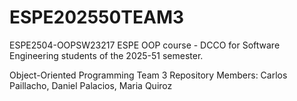 # ESPE202550TEAM3
ESPE2504-OOPSW23217 ESPE OOP course - DCCO for Software Engineering students of the 2025-51 semester.

Object-Oriented Programming Team 3 Repository  Members: Carlos Paillacho, Daniel Palacios, Maria Quiroz
